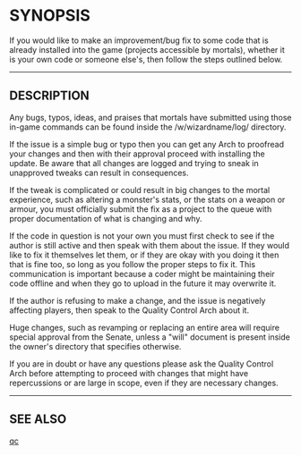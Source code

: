# SYNOPSIS

If you would like to make an improvement/bug fix to some code that is already
installed into the game (projects accessible by mortals), whether it is your
own code or someone else's, then follow the steps outlined below.

---

## DESCRIPTION

Any bugs, typos, ideas, and praises that mortals have submitted using those
in-game commands can be found inside the /w/wizardname/log/ directory.

If the issue is a simple bug or typo then you can get any Arch to proofread
your changes and then with their approval proceed with installing the update.
Be aware that all changes are logged and trying to sneak in unapproved tweaks
can result in consequences.

If the tweak is complicated or could result in big changes to the mortal
experience, such as altering a monster's stats, or the stats on a weapon or
armour, you must officially submit the fix as a project to the queue with
proper documentation of what is changing and why.

If the code in question is not your own you must first check to see if the
author is still active and then speak with them about the issue. If they
would like to fix it themselves let them, or if they are okay with you doing
it then that is fine too, so long as you follow the proper steps to fix it.
This communication is important because a coder might be maintaining their
code offline and when they go to upload in the future it may overwrite it.

If the author is refusing to make a change, and the issue is negatively
affecting players, then speak to the Quality Control Arch about it.

Huge changes, such as revamping or replacing an entire area will require
special approval from the Senate, unless a "will" document is present inside
the owner's directory that specifies otherwise.

If you are in doubt or have any questions please ask the Quality Control Arch
before attempting to proceed with changes that might have repercussions or
are large in scope, even if they are necessary changes.

---

## SEE ALSO

[qc](.)
